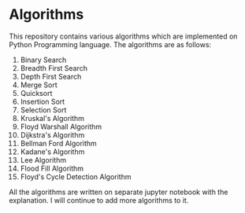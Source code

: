 # Algorithms
This repository contains various algorithms which are implemented on Python Programming language.
The algorithms are as follows: 
1. Binary Search
2. Breadth First Search
3. Depth First Search
4. Merge Sort
5. Quicksort
6. Insertion Sort
7. Selection Sort
8. Kruskal's Algorithm
9. Floyd Warshall Algorithm
10. Dijkstra's Algorithm
11. Bellman Ford Algorithm
12. Kadane's Algorithm
13. Lee Algorithm
14. Flood Fill Algorithm
15. Floyd's Cycle Detection Algorithm

All the algorithms are written on separate jupyter notebook with the explanation. I will continue to add more algorithms to it.
